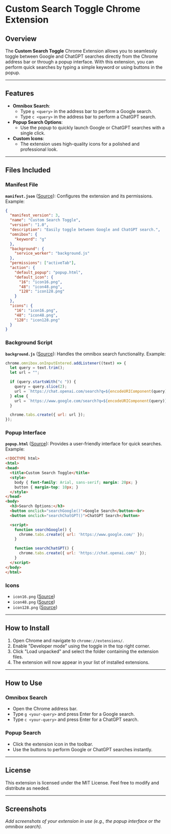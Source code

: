 # Custom Search Toggle Chrome Extension

## Overview
The **Custom Search Toggle** Chrome Extension allows you to seamlessly toggle between Google and ChatGPT searches directly from the Chrome address bar or through a popup interface. With this extension, you can perform quick searches by typing a simple keyword or using buttons in the popup.

---

## Features
- **Omnibox Search**:
  - Type `g <query>` in the address bar to perform a Google search.
  - Type `c <query>` in the address bar to perform a ChatGPT search.
- **Popup Search Options**:
  - Use the popup to quickly launch Google or ChatGPT searches with a single click.
- **Custom Icons**:
  - The extension uses high-quality icons for a polished and professional look.

---

## Files Included
### Manifest File
**`manifest.json`** ([Source](manifest.json)):
Configures the extension and its permissions. Example:
```json
{
  "manifest_version": 3,
  "name": "Custom Search Toggle",
  "version": "1.0",
  "description": "Easily toggle between Google and ChatGPT search.",
  "omnibox": {
    "keyword": "g"
  },
  "background": {
    "service_worker": "background.js"
  },
  "permissions": ["activeTab"],
  "action": {
    "default_popup": "popup.html",
    "default_icon": {
      "16": "icon16.png",
      "48": "icon48.png",
      "128": "icon128.png"
    }
  },
  "icons": {
    "16": "icon16.png",
    "48": "icon48.png",
    "128": "icon128.png"
  }
}
```

### Background Script
**`background.js`** ([Source](background.js)):
Handles the omnibox search functionality. Example:
```javascript
chrome.omnibox.onInputEntered.addListener((text) => {
  let query = text.trim();
  let url = "";

  if (query.startsWith("c ")) {
    query = query.slice(2);
    url = `https://chat.openai.com/search?q=${encodeURIComponent(query)}`;
  } else {
    url = `https://www.google.com/search?q=${encodeURIComponent(query)}`;
  }

  chrome.tabs.create({ url: url });
});
```

### Popup Interface
**`popup.html`** ([Source](popup.html)):
Provides a user-friendly interface for quick searches. Example:
```html
<!DOCTYPE html>
<html>
<head>
  <title>Custom Search Toggle</title>
  <style>
    body { font-family: Arial, sans-serif; margin: 20px; }
    button { margin-top: 10px; }
  </style>
</head>
<body>
  <h3>Search Options:</h3>
  <button onclick="searchGoogle()">Google Search</button><br>
  <button onclick="searchChatGPT()">ChatGPT Search</button>

  <script>
    function searchGoogle() {
      chrome.tabs.create({ url: 'https://www.google.com/' });
    }

    function searchChatGPT() {
      chrome.tabs.create({ url: 'https://chat.openai.com/' });
    }
  </script>
</body>
</html>
```

### Icons
- `icon16.png` ([Source](file-QTdJXJabKTkrUtDzfKTjMf))
- `icon48.png` ([Source](file-T982FEuCe3UUu5j718kgCd))
- `icon128.png` ([Source](file-7iJD3n79NRrvTcwzn5onBZ))

---

## How to Install
1. Open Chrome and navigate to `chrome://extensions/`.
2. Enable "Developer mode" using the toggle in the top right corner.
3. Click "Load unpacked" and select the folder containing the extension files.
4. The extension will now appear in your list of installed extensions.

---

## How to Use
### Omnibox Search
- Open the Chrome address bar.
- Type `g <your-query>` and press Enter for a Google search.
- Type `c <your-query>` and press Enter for a ChatGPT search.

### Popup Search
- Click the extension icon in the toolbar.
- Use the buttons to perform Google or ChatGPT searches instantly.

---

## License
This extension is licensed under the MIT License. Feel free to modify and distribute as needed.

---

## Screenshots
_Add screenshots of your extension in use (e.g., the popup interface or the omnibox search)._

